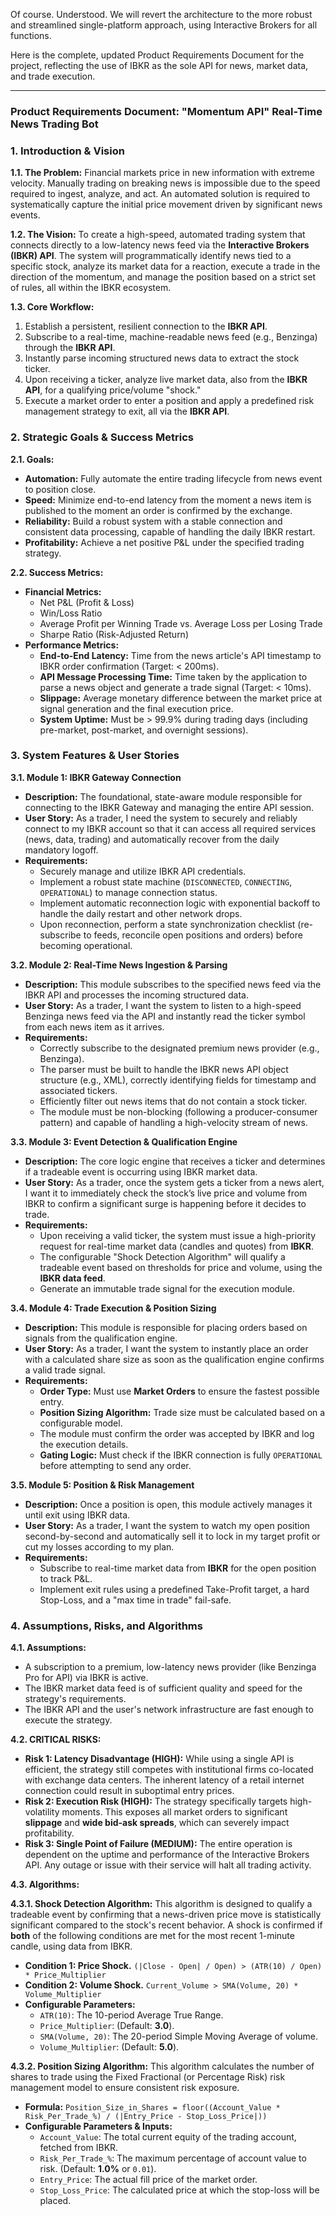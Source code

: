 Of course. Understood. We will revert the architecture to the more robust and streamlined single-platform approach, using Interactive Brokers for all functions.

Here is the complete, updated Product Requirements Document for the project, reflecting the use of IBKR as the sole API for news, market data, and trade execution.

---

### **Product Requirements Document: "Momentum API" Real-Time News Trading Bot**

### **1. Introduction & Vision**

**1.1. The Problem:** Financial markets price in new information with extreme velocity. Manually trading on breaking news is impossible due to the speed required to ingest, analyze, and act. An automated solution is required to systematically capture the initial price movement driven by significant news events.

**1.2. The Vision:** To create a high-speed, automated trading system that connects directly to a low-latency news feed via the **Interactive Brokers (IBKR) API**. The system will programmatically identify news tied to a specific stock, analyze its market data for a reaction, execute a trade in the direction of the momentum, and manage the position based on a strict set of rules, all within the IBKR ecosystem.

**1.3. Core Workflow:**
1.  Establish a persistent, resilient connection to the **IBKR API**.
2.  Subscribe to a real-time, machine-readable news feed (e.g., Benzinga) through the **IBKR API**.
3.  Instantly parse incoming structured news data to extract the stock ticker.
4.  Upon receiving a ticker, analyze live market data, also from the **IBKR API**, for a qualifying price/volume "shock."
5.  Execute a market order to enter a position and apply a predefined risk management strategy to exit, all via the **IBKR API**.

### **2. Strategic Goals & Success Metrics**

**2.1. Goals:**
*   **Automation:** Fully automate the entire trading lifecycle from news event to position close.
*   **Speed:** Minimize end-to-end latency from the moment a news item is published to the moment an order is confirmed by the exchange.
*   **Reliability:** Build a robust system with a stable connection and consistent data processing, capable of handling the daily IBKR restart.
*   **Profitability:** Achieve a net positive P&L under the specified trading strategy.

**2.2. Success Metrics:**
*   **Financial Metrics:**
    *   Net P&L (Profit & Loss)
    *   Win/Loss Ratio
    *   Average Profit per Winning Trade vs. Average Loss per Losing Trade
    *   Sharpe Ratio (Risk-Adjusted Return)
*   **Performance Metrics:**
    *   **End-to-End Latency:** Time from the news article's API timestamp to IBKR order confirmation (Target: < 200ms).
    *   **API Message Processing Time:** Time taken by the application to parse a news object and generate a trade signal (Target: < 10ms).
    *   **Slippage:** Average monetary difference between the market price at signal generation and the final execution price.
    *   **System Uptime:** Must be > 99.9% during trading days (including pre-market, post-market, and overnight sessions).

### **3. System Features & User Stories**

**3.1. Module 1: IBKR Gateway Connection**
*   **Description:** The foundational, state-aware module responsible for connecting to the IBKR Gateway and managing the entire API session.
*   **User Story:** As a trader, I need the system to securely and reliably connect to my IBKR account so that it can access all required services (news, data, trading) and automatically recover from the daily mandatory logoff.
*   **Requirements:**
    *   Securely manage and utilize IBKR API credentials.
    *   Implement a robust state machine (`DISCONNECTED`, `CONNECTING`, `OPERATIONAL`) to manage connection status.
    *   Implement automatic reconnection logic with exponential backoff to handle the daily restart and other network drops.
    *   Upon reconnection, perform a state synchronization checklist (re-subscribe to feeds, reconcile open positions and orders) before becoming operational.

**3.2. Module 2: Real-Time News Ingestion & Parsing**
*   **Description:** This module subscribes to the specified news feed via the IBKR API and processes the incoming structured data.
*   **User Story:** As a trader, I want the system to listen to a high-speed Benzinga news feed via the API and instantly read the ticker symbol from each news item as it arrives.
*   **Requirements:**
    *   Correctly subscribe to the designated premium news provider (e.g., Benzinga).
    *   The parser must be built to handle the IBKR news API object structure (e.g., XML), correctly identifying fields for timestamp and associated tickers.
    *   Efficiently filter out news items that do not contain a stock ticker.
    *   The module must be non-blocking (following a producer-consumer pattern) and capable of handling a high-velocity stream of news.

**3.3. Module 3: Event Detection & Qualification Engine**
*   **Description:** The core logic engine that receives a ticker and determines if a tradeable event is occurring using IBKR market data.
*   **User Story:** As a trader, once the system gets a ticker from a news alert, I want it to immediately check the stock’s live price and volume from IBKR to confirm a significant surge is happening before it decides to trade.
*   **Requirements:**
    *   Upon receiving a valid ticker, the system must issue a high-priority request for real-time market data (candles and quotes) from **IBKR**.
    *   The configurable "Shock Detection Algorithm" will qualify a tradeable event based on thresholds for price and volume, using the **IBKR data feed**.
    *   Generate an immutable trade signal for the execution module.

**3.4. Module 4: Trade Execution & Position Sizing**
*   **Description:** This module is responsible for placing orders based on signals from the qualification engine.
*   **User Story:** As a trader, I want the system to instantly place an order with a calculated share size as soon as the qualification engine confirms a valid trade signal.
*   **Requirements:**
    *   **Order Type:** Must use **Market Orders** to ensure the fastest possible entry.
    *   **Position Sizing Algorithm:** Trade size must be calculated based on a configurable model.
    *   The module must confirm the order was accepted by IBKR and log the execution details.
    *   **Gating Logic:** Must check if the IBKR connection is fully `OPERATIONAL` before attempting to send any order.

**3.5. Module 5: Position & Risk Management**
*   **Description:** Once a position is open, this module actively manages it until exit using IBKR data.
*   **User Story:** As a trader, I want the system to watch my open position second-by-second and automatically sell it to lock in my target profit or cut my losses according to my plan.
*   **Requirements:**
    *   Subscribe to real-time market data from **IBKR** for the open position to track P&L.
    *   Implement exit rules using a predefined Take-Profit target, a hard Stop-Loss, and a "max time in trade" fail-safe.

### **4. Assumptions, Risks, and Algorithms**

**4.1. Assumptions:**
*   A subscription to a premium, low-latency news provider (like Benzinga Pro for API) via IBKR is active.
*   The IBKR market data feed is of sufficient quality and speed for the strategy's requirements.
*   The IBKR API and the user's network infrastructure are fast enough to execute the strategy.

**4.2. CRITICAL RISKS:**
*   **Risk 1: Latency Disadvantage (HIGH):** While using a single API is efficient, the strategy still competes with institutional firms co-located with exchange data centers. The inherent latency of a retail internet connection could result in suboptimal entry prices.
*   **Risk 2: Execution Risk (HIGH):** The strategy specifically targets high-volatility moments. This exposes all market orders to significant **slippage** and **wide bid-ask spreads**, which can severely impact profitability.
*   **Risk 3: Single Point of Failure (MEDIUM):** The entire operation is dependent on the uptime and performance of the Interactive Brokers API. Any outage or issue with their service will halt all trading activity.

**4.3. Algorithms:**

**4.3.1. Shock Detection Algorithm:**
This algorithm is designed to qualify a tradeable event by confirming that a news-driven price move is statistically significant compared to the stock's recent behavior. A shock is confirmed if **both** of the following conditions are met for the most recent 1-minute candle, using data from IBKR.

*   **Condition 1: Price Shock.** `(|Close - Open| / Open) > (ATR(10) / Open) * Price_Multiplier`
*   **Condition 2: Volume Shock.** `Current_Volume > SMA(Volume, 20) * Volume_Multiplier`
*   **Configurable Parameters:**
    *   `ATR(10)`: The 10-period Average True Range.
    *   `Price_Multiplier`: (Default: **3.0**).
    *   `SMA(Volume, 20)`: The 20-period Simple Moving Average of volume.
    *   `Volume_Multiplier`: (Default: **5.0**).

**4.3.2. Position Sizing Algorithm:**
This algorithm calculates the number of shares to trade using the Fixed Fractional (or Percentage Risk) risk management model to ensure consistent risk exposure.

*   **Formula:** `Position_Size_in_Shares = floor((Account_Value * Risk_Per_Trade_%) / (|Entry_Price - Stop_Loss_Price|))`
*   **Configurable Parameters & Inputs:**
    *   `Account_Value`: The total current equity of the trading account, fetched from IBKR.
    *   `Risk_Per_Trade_%`: The maximum percentage of account value to risk. (Default: **1.0%** or `0.01`).
    *   `Entry_Price`: The actual fill price of the market order.
    *   `Stop_Loss_Price`: The calculated price at which the stop-loss will be placed.